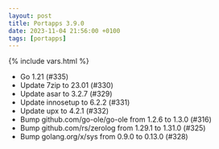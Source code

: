 ```yaml
---
layout: post
title: Portapps 3.9.0
date: 2023-11-04 21:56:00 +0100
tags: [portapps]
---
```

{% include vars.html %}

* Go 1.21 (#335)
* Update 7zip to 23.01 (#330)
* Update asar to 3.2.7 (#329)
* Update innosetup to 6.2.2 (#331)
* Update upx to 4.2.1 (#332)
* Bump github.com/go-ole/go-ole from 1.2.6 to 1.3.0 (#316)
* Bump github.com/rs/zerolog from 1.29.1 to 1.31.0 (#325)
* Bump golang.org/x/sys from 0.9.0 to 0.13.0 (#328)
